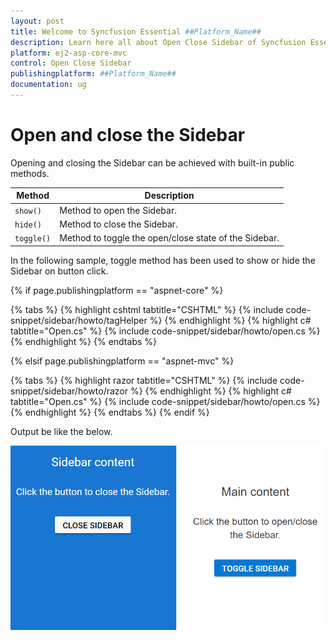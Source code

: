 ```yaml
---
layout: post
title: Welcome to Syncfusion Essential ##Platform_Name##
description: Learn here all about Open Close Sidebar of Syncfusion Essential ##Platform_Name## widgets based on HTML5 and jQuery.
platform: ej2-asp-core-mvc
control: Open Close Sidebar
publishingplatform: ##Platform_Name##
documentation: ug
---
```



# Open and close the Sidebar

Opening and closing the Sidebar can be achieved with built-in public methods.

| Method | Description  |
|------|------|
| `show()`  |  Method to open the Sidebar. |
| `hide()`  |  Method to close the Sidebar. |
| `toggle()`  |  Method to toggle the open/close state of the Sidebar. |

In the following sample, toggle method has been used to show or hide the Sidebar on button click.

{% if page.publishingplatform == "aspnet-core" %}

{% tabs %}
{% highlight cshtml tabtitle="CSHTML" %}
{% include code-snippet/sidebar/howto/tagHelper %}
{% endhighlight %}
{% highlight c# tabtitle="Open.cs" %}
{% include code-snippet/sidebar/howto/open.cs %}
{% endhighlight %}
{% endtabs %}

{% elsif page.publishingplatform == "aspnet-mvc" %}

{% tabs %}
{% highlight razor tabtitle="CSHTML" %}
{% include code-snippet/sidebar/howto/razor %}
{% endhighlight %}
{% highlight c# tabtitle="Open.cs" %}
{% include code-snippet/sidebar/howto/open.cs %}
{% endhighlight %}
{% endtabs %}
{% endif %}



Output be like the below.

![Sidebar Sample](../images/open_close.png)